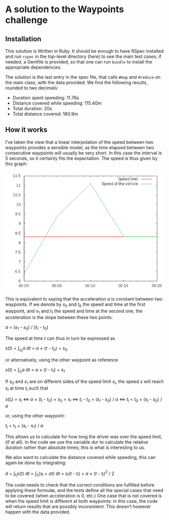 # A solution to the Waypoints challenge

## Installation
This solution is Written in Ruby.  It should be enough to have RSpec installed
and run `rspec` in the top-level directory (here) to see the main test cases;
if needed, a Gemfile is provided, so that one can run `bundle` to install the
appropriate dependencies.

The solution is the last entry in the spec file, that calls `#map` and
`#reduce` on the main class, with the data provided.  We find the following
results, rounded to two decimals:

  * Duration spent speeding: 11.76s
  * Distance covered while speeding: 115.40m
  * Total duration: 20s
  * Total distance covered: 180.9m

## How it works
I’ve taken the view that a linear interpolation of the speed between two
waypoints provides a sensible model, as the time elapsed between two
consecutive waypoints will usually be very short.  In this case the interval is
5 seconds, so it certainly fits the expectation.  The speed is thus given by
this graph:

![waypoints plot](theory/waypoints.png)

This is equivalent to saying that the acceleration *a* is constant between two
waypoints.  If we denote by *s*<sub>0</sub> and *t*<sub>0</sub> the speed and
time at the first waypoint, and *s*<sub>1</sub> and *t*<sub>1</sub> the speed
and time at the second one, the acceleration is the slope between these two
points:

  *a* = (*s*<sub>1</sub> - *s*<sub>0</sub>)
  / (*t*<sub>1</sub> - *t*<sub>0</sub>)

The speed at time *t* can thus in turn be expressed as

  *s*(*t*) = ∫<sub>*t*<sub>0</sub></sub>*a* d*t*
  = *a* × (*t* - *t*<sub>0</sub>) + *s*<sub>0</sub>

or alternatively, using the other waypoint as reference

  *s*(*t*) = ∫<sub>*t*<sub>1</sub></sub>*a* d*t*
  = *a* × (*t* - *t*<sub>1</sub>) + *s*<sub>1</sub>

If *s*<sub>0</sub> and *s*<sub>1</sub> are on different sides of the speed
limit *s*<sub>*l*</sub>, the speed *s* will reach *s*<sub>*l*</sub> at time
*t*<sub>*l*</sub> such that

  *s*(*t*<sub>*l*</sub>) = *s*<sub>*l*</sub>
  ⇔ *a* × (*t*<sub>l</sub> - *t*<sub>0</sub>) + *s*<sub>0</sub> = *s*<sub>*l*</sub>
  ⇔ *t*<sub>l</sub> - *t*<sub>0</sub> = (*s*<sub>*l*</sub> - *s*<sub>0</sub>) / *a*
  ⇔ *t*<sub>l</sub> = *t*<sub>0</sub> + (*s*<sub>*l*</sub> - *s*<sub>0</sub>) / *a*

or, using the other waypoint:

*t*<sub>l</sub> = *t*<sub>1</sub> + (*s*<sub>*l*</sub> - s<sub>1</sub>) / *a*

This allows us to calculate for how long the driver was over the speed limit,
(if at all).  In the code we use the variable *dur* to calculate the relative
duration rather than absolute times; this is what is interesting to us.

We also want to calculate the distance covered while speeding, this can again
be done by integrating:

  *d* = ∫<sub>*t*<sub>*l*</sub></sub>*s*(*t*) d*t*
  = ∫<sub>*t*<sub>*l*</sub></sub>(*s*<sub>l</sub> + *at*) d*t*
  = *s*<sub>*l*</sub>(*t* - *t*<sub>*l*</sub>) + *a* × (*t* - *t*<sub>*l*</sub>)<sup>2</sup> / 2

The code needs to check that the correct conditions are fulfilled before
applying these formulæ, and the tests define all the special cases that need to
be covered (when acceleration is 0, etc.)  One case that is not covered is when
the speed limit is different at both waypoints: in this case, the code will
return results that are possibly inconsistent.  This doesn’t however happen
with the data provided.
